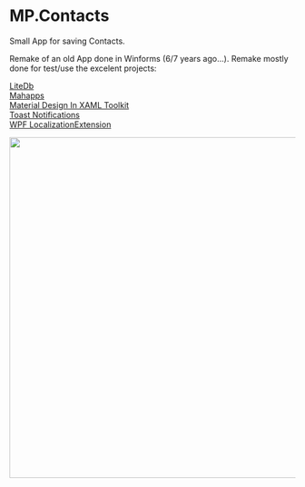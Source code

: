 # MP.Contacts
Small App for saving Contacts.   

Remake of an old App done in Winforms (6/7 years ago...). Remake mostly done for test/use the excelent projects:

   [LiteDb](http://www.litedb.org/)   
   [Mahapps](https://mahapps.com/)   
   [Material Design In XAML Toolkit](http://materialdesigninxaml.net/)   
   [Toast Notifications](https://github.com/rafallopatka/ToastNotifications)   
   [WPF LocalizationExtension](https://github.com/XAMLMarkupExtensions/WPFLocalizationExtension)
   
<img src="https://github.com/miguelpimenta/MP.Contacts/blob/master/Gif/sample.gif" width="800" height="600" />
   
